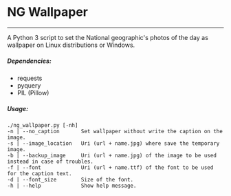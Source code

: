 # NG Wallpaper
-----

A Python 3 script to set the National geographic's photos of the day as wallpaper on Linux distributions or Windows.

##### Dependencies:
- requests
- pyquery
- PIL (Pillow)

##### Usage:
```
./ng_wallpaper.py [-nh]
-n | --no_caption       Set wallpaper without write the caption on the image.
-s | --image_location   Uri (url + name.jpg) where save the temporary image.
-b | --backup_image     Uri (url + name.jpg) of the image to be used instead in case of troubles.
-f | --font             Uri (url + name.ttf) of the font to be used for the caption text.
-d | --font_size        Size of the font.
-h | --help             Show help message.

```
